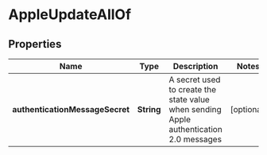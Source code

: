 

# AppleUpdateAllOf

## Properties

Name | Type | Description | Notes
------------ | ------------- | ------------- | -------------
**authenticationMessageSecret** | **String** | A secret used to create the state value when sending Apple authentication 2.0 messages |  [optional]



